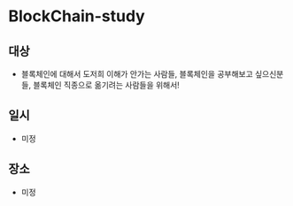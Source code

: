 # BlockChain-study

## 대상
- 블록체인에 대해서 도저희 이해가 안가는 사람들, 블록체인을 공부해보고 싶으신분들, 블록체인 직종으로 옮기려는 사람들을 위해서!

## 일시
- 미정

## 장소
- 미정
